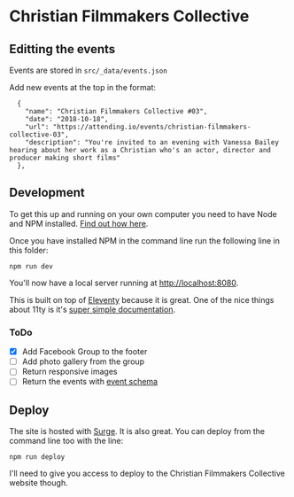 # Christian Filmmakers Collective

## Editting the events

Events are stored in `src/_data/events.json`

Add new events at the top in the format:

```
  {
    "name": "Christian Filmmakers Collective #03",
    "date": "2018-10-18",
    "url": "https://attending.io/events/christian-filmmakers-collective-03",
    "description": "You're invited to an evening with Vanessa Bailey hearing about her work as a Christian who's an actor, director and producer making short films"
  },
```

## Development

To get this up and running on your own computer you need to have Node and NPM installed. [Find out how here](https://www.npmjs.com/get-npm).

Once you have installed NPM in the command line run the following line in this folder:

`npm run dev`

You'll now have a local server running at [http://localhost:8080](http://localhost:8080).

This is built on top of [Eleventy](https://www.11ty.io) because it is great. One of the nice things about 11ty is it's [super simple documentation](https://www.11ty.io/docs/).

### ToDo

- [x] Add Facebook Group to the footer
- [ ] Add photo gallery from the group
- [ ] Return responsive images
- [ ] Return the events with [event schema](https://schema.org/Event)

## Deploy

The site is hosted with [Surge](https://surge.sh/). It is also great. You can deploy from the command line too with the line:

`npm run deploy`

I'll need to give you access to deploy to the Christian Filmmakers Collective website though.
